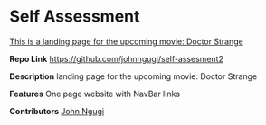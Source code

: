 # Self Assessment

[This is a landing page for the upcoming movie: Doctor Strange](http://doctor-strange.bitballoon.com/)

**Repo Link** https://github.com/johnngugi/self-assesment2

**Description** landing page for the upcoming movie: Doctor Strange

**Features** One page website with NavBar links

**Contributors** [John Ngugi](https://github.com/johnngugi)
